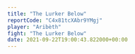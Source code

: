```yaml
---
title: "The Lurker Below"
reportCode: "C4x81tcXAbr9YMgj"
player: "Aribèth"
fight: "The Lurker Below"
date: 2021-09-22T19:00:43.822000+00:00
---
```

